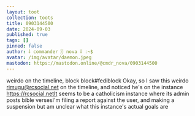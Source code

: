 ```yaml
---
layout: toot
collection: toots
title: 0903144500
date: 2024-09-03
published: true
tags: []
pinned: false
author: ⸸ commander ░ nova ⸸ :~$
avatar: /img/avatar/daemon.jpeg
mastodon: https://mastodon.online/@cmdr_nova/0903144500
---
```


weirdo on the timeline, block block#fediblock Okay, so I saw this weirdo rimugu@rcsocial.net on the timeline, and noticed he's on the instance https://rcsocial.netIt seems to be a catholicism instance where its admin posts bible versesI'm filing a report against the user, and making a suspension but am unclear what this instance's actual goals are
